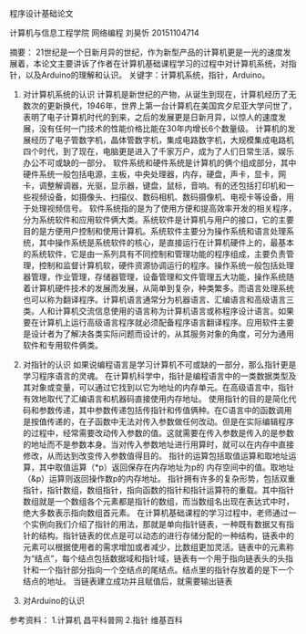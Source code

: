程序设计基础论文




 




  计算机与信息工程学院
网络编程
刘昊忻
20151104714



摘要： 21世纪是一个日新月异的世纪，作为新型产品的计算机更是一光的速度发展着，本论文主要讲诉了作者在计算机基础课程学习的过程中对计算机系统，对指针，以及Arduino的理解和认识。 
关键字：计算机系统，指针，Arduino。
1.	对计算机系统的认识
 计算机是新世纪的产物，从诞生到现在，计算机经历了无数次的更新换代，1946年，世界上第一台计算机在美国宾夕尼亚大学问世了，表明了电子计算机时代的到来，之后的发展更是日新月异，以惊人的速度发展，没有任何一门技术的性能价格比能在30年内增长6个数量级。
  计算机的发展经历了电子管数字机，晶体管数字机，集成电路数字机，大规模集成电路机四个时代，到了现在，电脑更是进入了千家万户，成为了人们日常生活，娱乐办公不可或缺的一部分。
软件系统和硬件系统是计算机的俩个组成部分，其中硬件系统一般包括电源，主板，中央处理器，内存，硬盘，声卡，显卡，网卡，调整解调器，光驱，显示器，键盘，鼠标，音响。有的还包括打印机和一些视频设备，如摄像头、扫描仪、数码相机、数码摄像机、电视卡等设备，用于处理视频信号。
软件系统指的是为了使用方便和提高效率开发的相关程序，分为系统软件和应用软件俩大类。系统软件是计算机与用户的接口，它的主要目的是方便用户控制和使用计算机。系统软件主要分为操作系统和语言处理系统，其中操作系统是系统软件的核心，是直接运行在计算机硬件上的，最基本的系统软件，它是由一系列具有不同控制和管理功能的程序组成，主要负责管理，控制和监督计算机软，硬件资源协调运行的程序。操作系统一般包括处理器管理，作业管理，存储器管理，设备管理和文件管理五大功能，操作系统随着计算机硬件技术的发展而发展，从简单到复杂，种类繁多。而语言处理系统也可以称为翻译程序。计算机语言通常分为机器语言、汇编语言和高级语言三类。人和计算机交流信息使用的语言称为计算机语言或称程序设计语言。如果要在计算机上运行高级语言程序就必须配备程序语言翻译程序。应用软件主要是设计者为了解决各类实际问题而设计的，从其服务对象的角度，可分为通用软件和专用软件俩类。
2.	对指针的认识
如果说编程语言是学习计算机不可或缺的一部分，那么指针更是学习程序语言的灵魂。
在计算机科学中，指针是编程语言中的一类数据类型及其对象或变量，可以通过它找到以它为地址的内存单元。在高级语言中，指针有效地取代了汇编语言和机器码直接使用内存地址。
使用指针的目的是简化代码和参数传递，其中参数传递包括传指针和传值俩种。在C语言中的函数调用是按值传递的，在子函数中无法对传入参数做任何改动。但是在实际编辑程序的过程中，经常需要改动传入参数的值。这就需要在传入参数是传入的是参数的地址而不是参数本身。当对传入参数地址进行用算时，就可以在内存中直接修改，从而达到改变传入参数值得目的。
指针的运算包括取值运算和取地址运算，其中取值运算（*p）返回保存在内存地址为p的 内存空间中的值。取地址（&p）运算则返回操作数p的内存地址。
指针拥有许多的复杂形势，包括双重指针，指针数组，数组指针，指向函数的指针和指针运算符的重载。其中指针数组就是一个数组各个元素都是指针的数组，而当数组名出现在表达式中时，绝大多数表示指向数组首元素。
在计算机基础课程的学习过程中，老师通过一个实例向我们介绍了指针的用法，那就是单向指针链表，一种既有数据又有指针的结构。指针链表的优点是可以动态的进行存储分配的一种结构，链表中的元素可以根据使用者的需求增加或者减少，比数组更加灵活。链表中的元素称为“结点”，每个结点包括数据域和指针域，链表有一个用于指向链表头的头指针和一个指针部分指向一个空结点的尾结点。结点里的指针存放着的是下一个结点的地址。
当链表建立成功并且赋值后，就需要输出链表



3.	对Arduino的认识 




参考资料：
1.计算机  昌平科普网
2.指针   维基百科


















